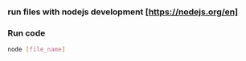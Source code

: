 
### run files with nodejs development [https://nodejs.org/en]

### Run code
```bash
node [file_name]
```